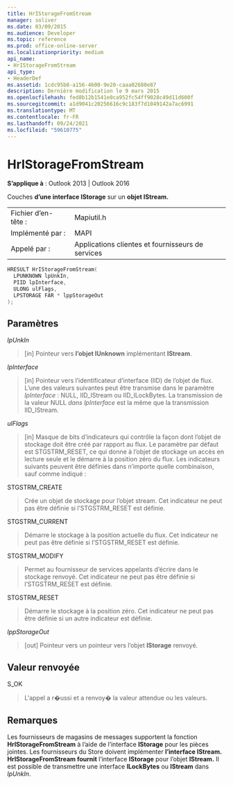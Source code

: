 ```yaml
---
title: HrIStorageFromStream
manager: soliver
ms.date: 03/09/2015
ms.audience: Developer
ms.topic: reference
ms.prod: office-online-server
ms.localizationpriority: medium
api_name:
- HrIStorageFromStream
api_type:
- HeaderDef
ms.assetid: 1cdc95b8-a156-4600-9e20-caaa02680e87
description: Dernière modification le 9 mars 2015
ms.openlocfilehash: fed8b12b1541e0ca952fc54ff9028c49d11d600f
ms.sourcegitcommit: a1d9041c20256616c9c183f7d1049142a7ac6991
ms.translationtype: MT
ms.contentlocale: fr-FR
ms.lasthandoff: 09/24/2021
ms.locfileid: "59610775"
---
```

# <a name="hristoragefromstream"></a>HrIStorageFromStream

  
  
**S’applique à** : Outlook 2013 | Outlook 2016 
  
Couches **d’une interface IStorage** sur un **objet IStream.** 
  
|||
|:-----|:-----|
|Fichier d’en-tête :  <br/> |Mapiutil.h  <br/> |
|Implémenté par :  <br/> |MAPI  <br/> |
|Appelé par :  <br/> |Applications clientes et fournisseurs de services  <br/> |
   
```cpp
HRESULT HrIStorageFromStream(
  LPUNKNOWN lpUnkIn,
  PIID lpInterface,
  ULONG ulFlags,
  LPSTORAGE FAR * lppStorageOut
);
```

## <a name="parameters"></a>Paramètres

 _lpUnkIn_
  
> [in] Pointeur vers **l’objet IUnknown** implémentant **IStream**. 
    
 _lpInterface_
  
> [in] Pointeur vers l’identificateur d’interface (IID) de l’objet de flux. L’une des valeurs suivantes peut être transmise dans le paramètre  _lpInterface_ : NULL, IID_IStream ou IID_ILockBytes. La transmission de la valeur NULL  _dans lpInterface_ est la même que la transmission IID_IStream. 
    
 _ulFlags_
  
> [in] Masque de bits d’indicateurs qui contrôle la façon dont l’objet de stockage doit être créé par rapport au flux. Le paramètre par défaut est STGSTRM_RESET, ce qui donne à l’objet de stockage un accès en lecture seule et le démarre à la position zéro du flux. Les indicateurs suivants peuvent être définies dans n’importe quelle combinaison, sauf comme indiqué :
    
STGSTRM_CREATE 
  
> Crée un objet de stockage pour l’objet stream. Cet indicateur ne peut pas être définie si l’STGSTRM_RESET est définie. 
    
STGSTRM_CURRENT 
  
> Démarre le stockage à la position actuelle du flux. Cet indicateur ne peut pas être définie si l’STGSTRM_RESET est définie. 
    
STGSTRM_MODIFY 
  
> Permet au fournisseur de services appelants d’écrire dans le stockage renvoyé. Cet indicateur ne peut pas être définie si l’STGSTRM_RESET est définie. 
    
STGSTRM_RESET 
  
> Démarre le stockage à la position zéro. Cet indicateur ne peut pas être définie si un autre indicateur est définie. 
    
 _lppStorageOut_
  
> [out] Pointeur vers un pointeur vers l’objet **IStorage** renvoyé. 
    
## <a name="return-value"></a>Valeur renvoyée

S_OK 
  
> L'appel a r�ussi et a renvoy� la valeur attendue ou les valeurs.
    
## <a name="remarks"></a>Remarques

Les fournisseurs de magasins de messages supportent la fonction **HrIStorageFromStream** à l’aide de l’interface **IStorage** pour les pièces jointes. Les fournisseurs du Store doivent implémenter **l’interface IStream.** **HrIStorageFromStream fournit** l’interface **IStorage** pour l’objet **IStream.** Il est possible de transmettre une interface **ILockBytes** ou **IStream** dans  _lpUnkIn_. 
  

